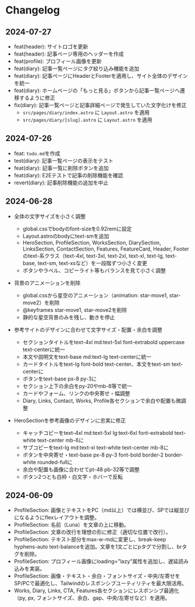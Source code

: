 # Changelog

## 2024-07-27

- feat(header): サイトロゴを更新
- feat(header): 記事ページ専用のヘッダーを作成
- feat(profile): プロフィール画像を更新
- feat(diary): 記事一覧ページにタグ絞り込み機能を追加
- feat(diary): 記事ページにHeaderとFooterを適用し、サイト全体のデザインを統一
- feat(diary): ホームページの「もっと見る」ボタンから記事一覧ページへ遷移するように修正
- fix(diary): 記事一覧ページと記事詳細ページで発生していた文字化けを修正
    - `src/pages/diary/index.astro` に `Layout.astro` を適用
    - `src/pages/diary/[slug].astro` に `Layout.astro` を適用

## 2024-07-26

- feat: `todo.md`を作成
- test(diary): 記事一覧ページの表示をテスト
- feat(diary): 記事一覧に削除ボタンを追加
- feat(diary): E2Eテストで記事の削除機能を確認
- revert(diary): 記事削除機能の追加を中止

## 2024-06-28

- 全体の文字サイズを小さく調整
    - global.cssでbodyのfont-sizeを0.92remに設定
    - Layout.astroのbodyにtext-smを追加
    - HeroSection, ProfileSection, WorksSection, DiarySection, LinksSection, ContactSection, Features, FeatureCard, Header, Footerのtext-系クラス（text-4xl, text-3xl, text-2xl, text-xl, text-lg, text-base, text-sm, text-xsなど）を一段階ずつ小さく変更
    - ボタンやラベル、コピーライト等もバランスを見て小さく調整

- 背景のアニメーションを削除
    - global.cssから星空のアニメーション（animation: star-move1, star-move2）を削除
    - @keyframes star-move1, star-move2を削除
    - 静的な星空背景のみを残し、動きを停止

- 参考サイトのデザインに合わせて文字サイズ・配置・余白を調整
    - セクションタイトルをtext-4xl md:text-5xl font-extrabold uppercase text-centerに統一
    - 本文や説明文をtext-base md:text-lg text-centerに統一
    - カードタイトルをtext-lg font-bold text-center、本文をtext-sm text-centerに
    - ボタンをtext-base px-8 py-3に
    - セクション上下の余白をpy-20やmb-8等で統一
    - カードやフォーム、リンクの中央寄せ・幅調整
    - Diary, Links, Contact, Works, Profile各セクションで余白や配置も微調整

- HeroSectionを参考画像のデザインに忠実に修正
    - キャッチコピーをtext-4xl md:text-5xl lg:text-6xl font-extrabold text-white text-center mb-6に
    - サブコピーをtext-lg md:text-xl text-white text-center mb-8に
    - ボタンを中央寄せ・text-base px-8 py-3 font-bold border-2 border-white rounded-fullに
    - 余白や配置も画像に合わせてpt-48 pb-32等で調整
    - ボタン2つとも白枠・白文字・ホバーで反転 

## 2024-06-09

- ProfileSection: 画像とテキストをPC（md以上）では横並び、SPでは縦並びになるようにflexレイアウトを調整。
- ProfileSection: 名前（Luna）を文章の上に移動。
- ProfileSection: 文章の改行を理想の形に修正（適切な位置で改行）。
- ProfileSection: テキスト部分をmax-w-mdに変更し、break-keep hyphens-auto text-balanceを追加。文章を1文ごとにpタグで分割し、brタグを削除。
- ProfileSection: プロフィール画像にloading="lazy"属性を追加し、遅延読み込みを実装。
- ProfileSection: 画像・テキスト・余白・フォントサイズ・中央/左寄せをSP/PCで最適化し、Tailwindのレスポンシブユーティリティを最大限活用。
- Works, Diary, Links, CTA, Features各セクションにレスポンシブ最適化（py, px, フォントサイズ、余白、gap、中央/左寄せなど）を適用。 